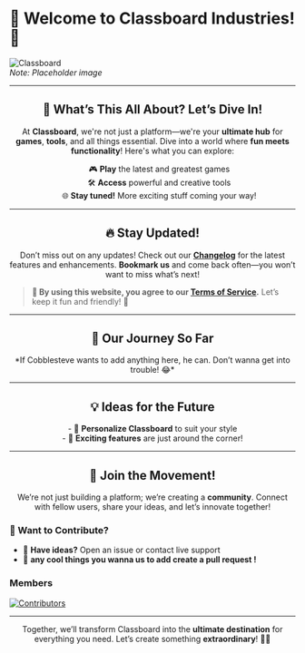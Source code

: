 # 🚀 Welcome to Classboard Industries! 🌟

![Classboard](https://user-images.githubusercontent.com/3369400/133268513-5bfe2f93-4402-42c9-a403-81c9e86934b6.jpeg)  
*Note: Placeholder image* 

---

<div align="center">
  <h2>🎉 What’s This All About? Let’s Dive In!</h2>
</div>

<p align="center">
At <strong>Classboard</strong>, we're not just a platform—we're your <strong>ultimate hub</strong> for <strong>games</strong>, <strong>tools</strong>, and all things essential. Dive into a world where <strong>fun meets functionality</strong>! Here's what you can explore:
</p>

<div align="center">
  <ul style="list-style-type: none;">
    <li>🎮 <strong>Play</strong> the latest and greatest games</li>
    <li>🛠️ <strong>Access</strong> powerful and creative tools</li>
    <li>🌐 <strong>Stay tuned!</strong> More exciting stuff coming your way!</li>
  </ul>
</div>

---

<div align="center">
  <h2>🔥 Stay Updated!</h2>
</div>

<p align="center">
Don’t miss out on any updates! Check out our <a href="https://blockclassboard.github.io/changelog.html"><strong>Changelog</strong></a> for the latest features and enhancements. <strong>Bookmark us</strong> and come back often—you won’t want to miss what’s next!
</p>

> **🤝 By using this website, you agree to our <a href="https://blockclassboard.github.io/tos.html"><strong>Terms of Service</strong></a>.** Let’s keep it fun and friendly! 🎊

---

<div align="center">
  <h2>📜 Our Journey So Far</h2>
  <p>*If Cobblesteve wants to add anything here, he can. Don’t wanna get into trouble! 😂*</p>
</div>

---

<div align="center">
  <h2>💡 Ideas for the Future</h2>
</div>

<p align="center">
- 🎨 <strong>Personalize Classboard</strong> to suit your style<br>
- 🚀 <strong>Exciting features</strong> are just around the corner!
</p>

---

<div align="center">
  <h2>🌌 Join the Movement!</h2>
</div>

<p align="center">
We’re not just building a platform; we’re creating a <strong>community</strong>. Connect with fellow users, share your ideas, and let’s innovate together!
</p>

### 📣 Want to Contribute?
- 🤔 <strong>Have ideas?</strong> Open an issue or contact live support
- 💬 <strong> any cool things you wanna us to add create a pull request !</strong>

### Members
[![Contributors](https://contrib.rocks/image?repo=blockclassboard/blockclassboard.github.io)](https://github.com/blockclassboard/blockclassboard.github.io/graphs/contributors)

---

<p align="center">
Together, we’ll transform Classboard into the <strong>ultimate destination</strong> for everything you need. Let’s create something <strong>extraordinary</strong>! 🌈✨
</p>
